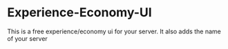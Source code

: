 # Experience-Economy-UI
This is a free experience/economy ui for your server. It also adds the name of your server
